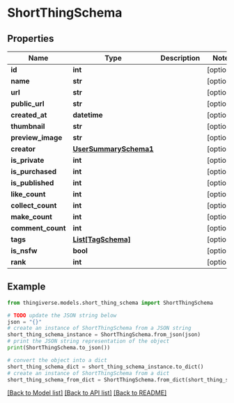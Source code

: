 # ShortThingSchema


## Properties

Name | Type | Description | Notes
------------ | ------------- | ------------- | -------------
**id** | **int** |  | [optional] 
**name** | **str** |  | [optional] 
**url** | **str** |  | [optional] 
**public_url** | **str** |  | [optional] 
**created_at** | **datetime** |  | [optional] 
**thumbnail** | **str** |  | [optional] 
**preview_image** | **str** |  | [optional] 
**creator** | [**UserSummarySchema1**](UserSummarySchema1.md) |  | [optional] 
**is_private** | **int** |  | [optional] 
**is_purchased** | **int** |  | [optional] 
**is_published** | **int** |  | [optional] 
**like_count** | **int** |  | [optional] 
**collect_count** | **int** |  | [optional] 
**make_count** | **int** |  | [optional] 
**comment_count** | **int** |  | [optional] 
**tags** | [**List[TagSchema]**](TagSchema.md) |  | [optional] 
**is_nsfw** | **bool** |  | [optional] 
**rank** | **int** |  | [optional] 

## Example

```python
from thingiverse.models.short_thing_schema import ShortThingSchema

# TODO update the JSON string below
json = "{}"
# create an instance of ShortThingSchema from a JSON string
short_thing_schema_instance = ShortThingSchema.from_json(json)
# print the JSON string representation of the object
print(ShortThingSchema.to_json())

# convert the object into a dict
short_thing_schema_dict = short_thing_schema_instance.to_dict()
# create an instance of ShortThingSchema from a dict
short_thing_schema_from_dict = ShortThingSchema.from_dict(short_thing_schema_dict)
```
[[Back to Model list]](../README.md#documentation-for-models) [[Back to API list]](../README.md#documentation-for-api-endpoints) [[Back to README]](../README.md)


